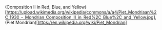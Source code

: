 (Composition II in Red, Blue, and Yellow)[https://upload.wikimedia.org/wikipedia/commons/a/a4/Piet_Mondriaan%2C_1930_-_Mondrian_Composition_II_in_Red%2C_Blue%2C_and_Yellow.jpg], (Piet Mondrian)[https://en.wikipedia.org/wiki/Piet_Mondrian]